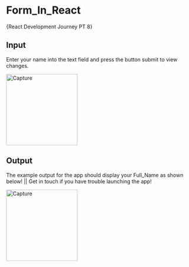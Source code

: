 # Form_In_React
{React Development Journey PT 8}

## Input
Enter your name into the text field and press the button submit to view changes.

<img width="193" alt="Capture" src="https://user-images.githubusercontent.com/91548582/143568063-299f8b61-3d8b-495c-8f7b-da3aede11960.PNG">


## Output
The example output for the app should display your Full_Name as shown below! || Get in touch if you have trouble launching the app!

<img width="193" alt="Capture" src="https://user-images.githubusercontent.com/91548582/143568131-e08ea3d5-8ec2-4683-86ac-0b65be96e73b.PNG">
